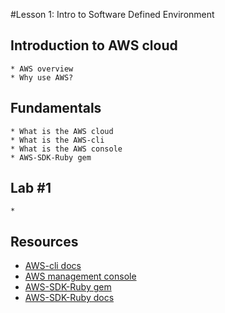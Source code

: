 #Lesson 1: Intro to Software Defined Environment

## Introduction to AWS cloud
```
* AWS overview
* Why use AWS?
```

## Fundamentals
```
* What is the AWS cloud
* What is the AWS-cli
* What is the AWS console
* AWS-SDK-Ruby gem
```

## Lab #1
```
*
```

## Resources
* [AWS-cli docs](https://aws.amazon.com/documentation/cli/)
* [AWS management console](https://aws.amazon.com/console/)
* [AWS-SDK-Ruby gem](https://rubygems.org/gems/aws-sdk/versions/2.3.7)
* [AWS-SDK-Ruby docs](https://aws.amazon.com/documentation/sdk-for-ruby/)
